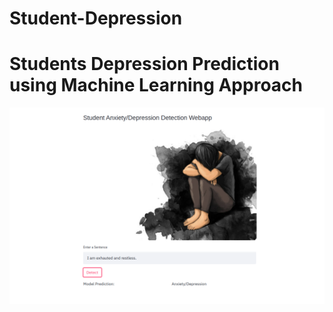 # Student-Depression
# Students Depression Prediction using Machine Learning Approach

![WebApp](https://github.com/sahasourav17/Student-Anxiety-and-Depression-Prediction/blob/main/images/outputsnapshot.png)
